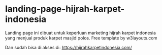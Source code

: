 # landing-page-hijrah-karpet-indonesia
Landing page ini dibuat untuk keperluan marketing hijrah karpet indonesia yang menjual produk karpet masjid polos. Free template by w3layouts.com

Dan sudah bisa di akses di: https://hijrahkarpetindonesia.com/

